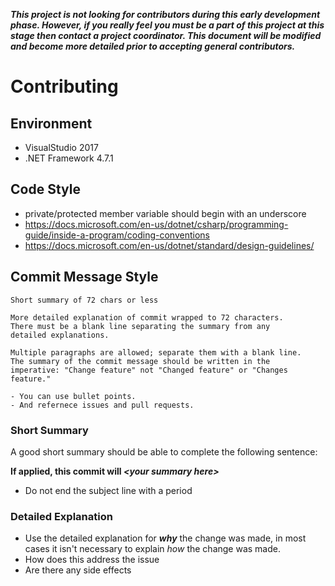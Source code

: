 _**This project is not looking for contributors during this early development phase. However, if you
really feel you must be a part of this project at this stage then contact a project coordinator.
This document will be modified and become more detailed prior to accepting general contributors.**_

# Contributing

## Environment

- VisualStudio 2017
- .NET Framework 4.7.1

## Code Style

- private/protected member variable should begin with an underscore
- https://docs.microsoft.com/en-us/dotnet/csharp/programming-guide/inside-a-program/coding-conventions
- https://docs.microsoft.com/en-us/dotnet/standard/design-guidelines/

## Commit Message Style

```
Short summary of 72 chars or less

More detailed explanation of commit wrapped to 72 characters. 
There must be a blank line separating the summary from any 
detailed explanations.

Multiple paragraphs are allowed; separate them with a blank line.
The summary of the commit message should be written in the
imperative: "Change feature" not "Changed feature" or "Changes
feature."

- You can use bullet points.
- And refernece issues and pull requests.
```

### Short Summary

A good short summary should be able to complete the following sentence:

**If applied, this commit will _&lt;your summary here&gt;_**

- Do not end the subject line with a period

### Detailed Explanation

- Use the detailed explanation for ***why*** the change was made, in most cases it isn't
  necessary to explain *how* the change was made.
- How does this address the issue
- Are there any side effects